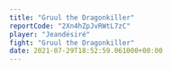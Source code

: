 ```yaml
---
title: "Gruul the Dragonkiller"
reportCode: "2Xn4hZpJvRWtL7zC"
player: "Jeandésiré"
fight: "Gruul the Dragonkiller"
date: 2021-07-29T18:52:59.061000+00:00
---
```


